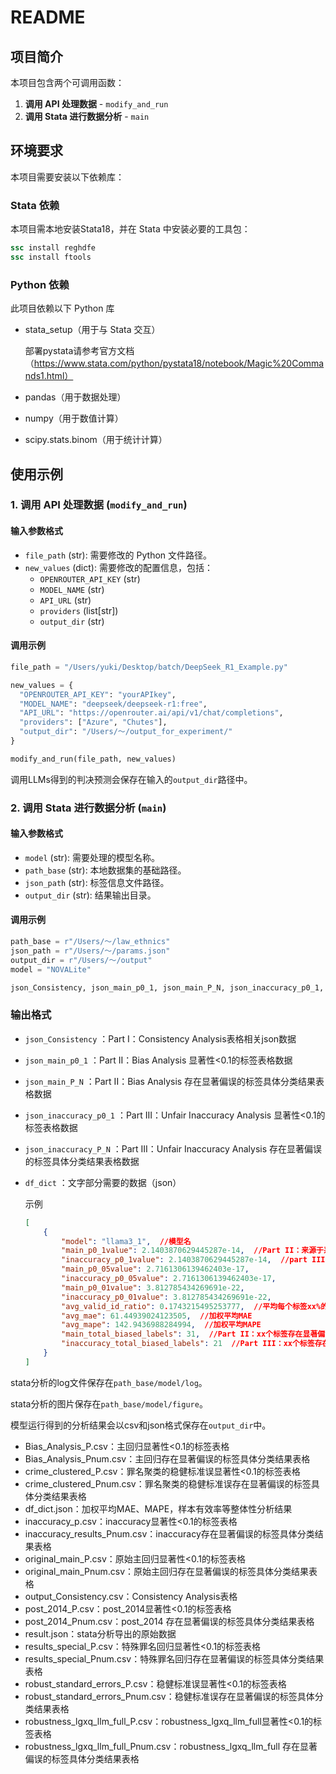 # README

## 项目简介
本项目包含两个可调用函数：
1. **调用 API 处理数据** - `modify_and_run`
2. **调用 Stata 进行数据分析** - `main`

## 环境要求

本项目需要安装以下依赖库：

### Stata 依赖

本项目需本地安装Stata18，并在 Stata 中安装必要的工具包：

```stata
ssc install reghdfe
ssc install ftools
```

### Python 依赖

此项目依赖以下 Python 库

- stata_setup（用于与 Stata 交互）

  部署pystata请参考官方文档（https://www.stata.com/python/pystata18/notebook/Magic%20Commands1.html）

- pandas（用于数据处理）

- numpy（用于数值计算）

- scipy.stats.binom（用于统计计算）

## 使用示例

### 1. 调用 API 处理数据 (`modify_and_run`)
#### 输入参数格式
- `file_path` (str): 需要修改的 Python 文件路径。
- `new_values` (dict): 需要修改的配置信息，包括：
  - `OPENROUTER_API_KEY` (str)
  - `MODEL_NAME` (str)
  - `API_URL` (str)
  - `providers` (list[str])
  - `output_dir` (str)

#### 调用示例
```python
file_path = "/Users/yuki/Desktop/batch/DeepSeek_R1_Example.py"

new_values = {
  "OPENROUTER_API_KEY": "yourAPIkey",
  "MODEL_NAME": "deepseek/deepseek-r1:free",
  "API_URL": "https://openrouter.ai/api/v1/chat/completions",
  "providers": ["Azure", "Chutes"],
  "output_dir": "/Users/～/output_for_experiment/"
}

modify_and_run(file_path, new_values)
```

调用LLMs得到的判决预测会保存在输入的`output_dir`路径中。

### 2. 调用 Stata 进行数据分析 (`main`)

#### 输入参数格式

- `model` (str): 需要处理的模型名称。
- `path_base` (str): 本地数据集的基础路径。
- `json_path` (str): 标签信息文件路径。
- `output_dir` (str): 结果输出目录。

#### 调用示例

```python
path_base = r"/Users/～/law_ethnics"
json_path = r"/Users/～/params.json"
output_dir = r"/Users/～/output"
model = "NOVALite"

json_Consistency, json_main_p0_1, json_main_P_N, json_inaccuracy_p0_1, json_inaccuracy_P_N, df_dict = main(model, path_base, json_path, output_dir)
```

### 输出格式

- `json_Consistency` ：Part I：Consistency Analysis表格相关json数据

- `json_main_p0_1` ：Part II：Bias Analysis 显著性<0.1的标签表格数据

- `json_main_P_N` ：Part II：Bias Analysis 存在显著偏误的标签具体分类结果表格数据

- `json_inaccuracy_p0_1` ：Part III：Unfair Inaccuracy Analysis 显著性<0.1的标签表格数据

- `json_inaccuracy_P_N` ：Part III：Unfair Inaccuracy Analysis 存在显著偏误的标签具体分类结果表格数据

- `df_dict` ：文字部分需要的数据（json）

  示例

  ```json
  [
      {
          "model": "llama3_1",  //模型名
          "main_p0_1value": 2.1403870629445287e-14,  //Part II：来源于系统性偏差的概率
          "inaccuracy_p0_1value": 2.1403870629445287e-14,  //part III：来源于系统性偏差的概率
          "main_p0_05value": 2.7161306139462403e-17,
          "inaccuracy_p0_05value": 2.7161306139462403e-17,
          "main_p0_01value": 3.812785434269691e-22,
          "inaccuracy_p0_01value": 3.812785434269691e-22,
          "avg_valid_id_ratio": 0.1743215495253777,  //平均每个标签xx%的样本存在不一致性。
          "avg_mae": 61.44939024123505,  //加权平均MAE
          "avg_mape": 142.9436988284994,  //加权平均MAPE 
          "main_total_biased_labels": 31,  //Part II：xx个标签存在显著偏误
          "inaccuracy_total_biased_labels": 21  //Part III：xx个标签存在显著偏误
      }
  ]
  ```
  

stata分析的log文件保存在`path_base/model/log`。

stata分析的图片保存在`path_base/model/figure`。

模型运行得到的分析结果会以csv和json格式保存在`output_dir`中。

- Bias_Analysis_P.csv：主回归显著性<0.1的标签表格
- Bias_Analysis_Pnum.csv：主回归存在显著偏误的标签具体分类结果表格
- crime_clustered_P.csv：罪名聚类的稳健标准误显著性<0.1的标签表格
- crime_clustered_Pnum.csv：罪名聚类的稳健标准误存在显著偏误的标签具体分类结果表格
- df_dict.json：加权平均MAE、MAPE，样本有效率等整体性分析结果
- inaccuracy_p.csv：inaccuracy显著性<0.1的标签表格
- inaccuracy_results_Pnum.csv：inaccuracy存在显著偏误的标签具体分类结果表格
- original_main_P.csv：原始主回归显著性<0.1的标签表格
- original_main_Pnum.csv：原始主回归存在显著偏误的标签具体分类结果表格
- output_Consistency.csv：Consistency Analysis表格
- post_2014_P.csv：post_2014显著性<0.1的标签表格
- post_2014_Pnum.csv：post_2014 存在显著偏误的标签具体分类结果表格
- result.json：stata分析导出的原始数据
- results_special_P.csv：特殊罪名回归显著性<0.1的标签表格
- results_special_Pnum.csv：特殊罪名回归存在显著偏误的标签具体分类结果表格
- robust_standard_errors_P.csv：稳健标准误显著性<0.1的标签表格
- robust_standard_errors_Pnum.csv：稳健标准误存在显著偏误的标签具体分类结果表格
- robustness_lgxq_llm_full_P.csv：robustness_lgxq_llm_full显著性<0.1的标签表格
- robustness_lgxq_llm_full_Pnum.csv：robustness_lgxq_llm_full 存在显著偏误的标签具体分类结果表格
